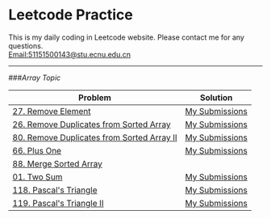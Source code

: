 # Leetcode Practice

This is my daily coding in Leetcode website. Please contact me for any questions.  
[Email:51151500143@stu.ecnu.edu.cn](51151500143@stu.ecnu.edu.cn) 

---

###_Array Topic_


Problem | Solution
---|---
[27. Remove Element](https://leetcode.com/problems/remove-element/)| [My Submissions](https://github.com/yeran20080825/Leetcode/blob/master/removeElement.cpp)
[26. Remove Duplicates from Sorted Array](https://leetcode.com/problems/remove-duplicates-from-sorted-array/) |  [My Submissions](https://github.com/yeran20080825/Leetcode/blob/master/removeElement.cpp)
[80. Remove Duplicates from Sorted Array II](https://leetcode.com/problems/remove-duplicates-from-sorted-array-ii/)| [My Submissions](https://github.com/yeran20080825/Leetcode/blob/master/removeElementTwo.cpp)
[66. Plus One](https://leetcode.com/problems/plus-one/)|[My Submissions](https://github.com/yeran20080825/Leetcode/blob/master/plusOne.cpp)
[88. Merge Sorted Array ](https://leetcode.com/problems/merge-sorted-array/)|[]()
[01. Two Sum ](https://leetcode.com/problems/two-sum/)|[My Submissions](https://github.com/yeran20080825/Leetcode/blob/master/twoSum.cpp)
[118. Pascal's Triangle](https://leetcode.com/problems/pascals-triangle/)|[My Submissions](https://github.com/yeran20080825/Leetcode/blob/master/triangle.cpp)
[119. Pascal's Triangle II](https://leetcode.com/problems/pascals-triangle-ii/)|[My Submissions](https://github.com/yeran20080825/Leetcode/blob/master/triangleTwo.cpp)

